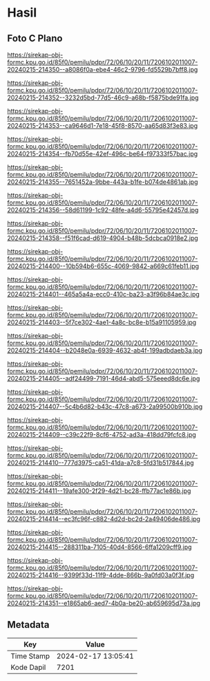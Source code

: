 # Hasil

## Foto C Plano

https://sirekap-obj-formc.kpu.go.id/85f0/pemilu/pdpr/72/06/10/20/11/7206102011007-20240215-214350--a8086f0a-ebe4-46c2-9796-fd5529b7bff8.jpg

https://sirekap-obj-formc.kpu.go.id/85f0/pemilu/pdpr/72/06/10/20/11/7206102011007-20240215-214352--3232d5bd-77d5-46c9-a68b-f5875bde91fa.jpg

https://sirekap-obj-formc.kpu.go.id/85f0/pemilu/pdpr/72/06/10/20/11/7206102011007-20240215-214353--ca9646d1-7e18-45f8-8570-aa65d83f3e83.jpg

https://sirekap-obj-formc.kpu.go.id/85f0/pemilu/pdpr/72/06/10/20/11/7206102011007-20240215-214354--fb70d55e-42ef-496c-be64-f97333f57bac.jpg

https://sirekap-obj-formc.kpu.go.id/85f0/pemilu/pdpr/72/06/10/20/11/7206102011007-20240215-214355--7651452a-9bbe-443a-b1fe-b074de4861ab.jpg

https://sirekap-obj-formc.kpu.go.id/85f0/pemilu/pdpr/72/06/10/20/11/7206102011007-20240215-214356--58d61199-1c92-48fe-a4d6-55795e42457d.jpg

https://sirekap-obj-formc.kpu.go.id/85f0/pemilu/pdpr/72/06/10/20/11/7206102011007-20240215-214358--f51f6cad-d619-4904-b48b-5dcbca0918e2.jpg

https://sirekap-obj-formc.kpu.go.id/85f0/pemilu/pdpr/72/06/10/20/11/7206102011007-20240215-214400--10b594b6-655c-4069-9842-a669c61feb11.jpg

https://sirekap-obj-formc.kpu.go.id/85f0/pemilu/pdpr/72/06/10/20/11/7206102011007-20240215-214401--465a5a4a-ecc0-410c-ba23-a3f96b84ae3c.jpg

https://sirekap-obj-formc.kpu.go.id/85f0/pemilu/pdpr/72/06/10/20/11/7206102011007-20240215-214403--5f7ce302-4ae1-4a8c-bc8e-b15a91105959.jpg

https://sirekap-obj-formc.kpu.go.id/85f0/pemilu/pdpr/72/06/10/20/11/7206102011007-20240215-214404--b2048e0a-6939-4632-ab4f-199adbdaeb3a.jpg

https://sirekap-obj-formc.kpu.go.id/85f0/pemilu/pdpr/72/06/10/20/11/7206102011007-20240215-214405--adf24499-7191-46d4-abd5-575eeed8dc6e.jpg

https://sirekap-obj-formc.kpu.go.id/85f0/pemilu/pdpr/72/06/10/20/11/7206102011007-20240215-214407--5c4b6d82-b43c-47c8-a673-2a99500b910b.jpg

https://sirekap-obj-formc.kpu.go.id/85f0/pemilu/pdpr/72/06/10/20/11/7206102011007-20240215-214409--c39c22f9-8cf6-4752-ad3a-418dd79fcfc8.jpg

https://sirekap-obj-formc.kpu.go.id/85f0/pemilu/pdpr/72/06/10/20/11/7206102011007-20240215-214410--777d3975-ca51-41da-a7c8-5fd31b517844.jpg

https://sirekap-obj-formc.kpu.go.id/85f0/pemilu/pdpr/72/06/10/20/11/7206102011007-20240215-214411--19afe300-2f29-4d21-bc28-ffb77ac1e86b.jpg

https://sirekap-obj-formc.kpu.go.id/85f0/pemilu/pdpr/72/06/10/20/11/7206102011007-20240215-214414--ec3fc96f-c882-4d2d-bc2d-2a49406de486.jpg

https://sirekap-obj-formc.kpu.go.id/85f0/pemilu/pdpr/72/06/10/20/11/7206102011007-20240215-214415--288311ba-7105-40d4-8566-6ffa1209cff9.jpg

https://sirekap-obj-formc.kpu.go.id/85f0/pemilu/pdpr/72/06/10/20/11/7206102011007-20240215-214416--9399f33d-11f9-4dde-866b-9a0fd03a0f3f.jpg

https://sirekap-obj-formc.kpu.go.id/85f0/pemilu/pdpr/72/06/10/20/11/7206102011007-20240215-214351--e1865ab6-aed7-4b0a-be20-ab659695d73a.jpg


## Metadata

| Key        | Value               |
| ---------- | ------------------- |
| Time Stamp | 2024-02-17 13:05:41 |
| Kode Dapil | 7201                |



